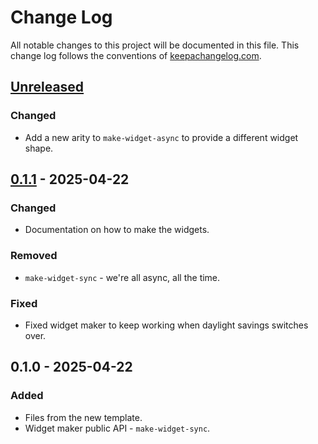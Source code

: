 # Change Log
All notable changes to this project will be documented in this file. This change log follows the conventions of [keepachangelog.com](http://keepachangelog.com/).

## [Unreleased]
### Changed
- Add a new arity to `make-widget-async` to provide a different widget shape.

## [0.1.1] - 2025-04-22
### Changed
- Documentation on how to make the widgets.

### Removed
- `make-widget-sync` - we're all async, all the time.

### Fixed
- Fixed widget maker to keep working when daylight savings switches over.

## 0.1.0 - 2025-04-22
### Added
- Files from the new template.
- Widget maker public API - `make-widget-sync`.

[Unreleased]: https://sourcehost.site/your-name/caca-palavras/compare/0.1.1...HEAD
[0.1.1]: https://sourcehost.site/your-name/caca-palavras/compare/0.1.0...0.1.1
